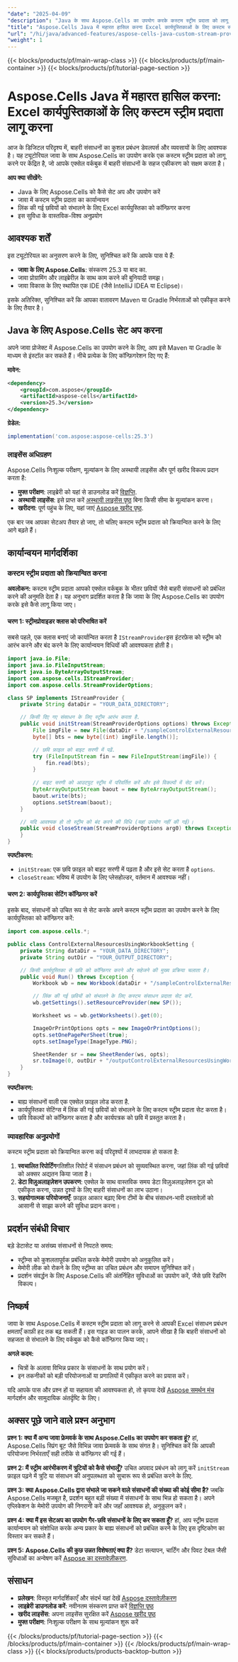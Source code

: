 ```yaml
---
"date": "2025-04-09"
"description": "Java के साथ Aspose.Cells का उपयोग करके कस्टम स्ट्रीम प्रदाता को लागू करना सीखें। लिंक की गई छवियों और बाहरी संसाधनों को कुशलतापूर्वक प्रबंधित करके अपनी Excel कार्यपुस्तिकाओं को बेहतर बनाएँ।"
"title": "Aspose.Cells Java में महारत हासिल करना Excel कार्यपुस्तिकाओं के लिए कस्टम स्ट्रीम प्रदाता को लागू करना"
"url": "/hi/java/advanced-features/aspose-cells-java-custom-stream-provider/"
"weight": 1
---
```


{{< blocks/products/pf/main-wrap-class >}}
{{< blocks/products/pf/main-container >}}
{{< blocks/products/pf/tutorial-page-section >}}


# Aspose.Cells Java में महारत हासिल करना: Excel कार्यपुस्तिकाओं के लिए कस्टम स्ट्रीम प्रदाता लागू करना

आज के डिजिटल परिदृश्य में, बाहरी संसाधनों का कुशल प्रबंधन डेवलपर्स और व्यवसायों के लिए आवश्यक है। यह ट्यूटोरियल जावा के साथ Aspose.Cells का उपयोग करके एक कस्टम स्ट्रीम प्रदाता को लागू करने पर केंद्रित है, जो आपके एक्सेल वर्कबुक में बाहरी संसाधनों के सहज एकीकरण को सक्षम करता है।

**आप क्या सीखेंगे:**
- Java के लिए Aspose.Cells को कैसे सेट अप और उपयोग करें
- जावा में कस्टम स्ट्रीम प्रदाता का कार्यान्वयन
- लिंक की गई छवियों को संभालने के लिए Excel कार्यपुस्तिका को कॉन्फ़िगर करना
- इस सुविधा के वास्तविक-विश्व अनुप्रयोग

## आवश्यक शर्तें

इस ट्यूटोरियल का अनुसरण करने के लिए, सुनिश्चित करें कि आपके पास ये हैं:
- **जावा के लिए Aspose.Cells**: संस्करण 25.3 या बाद का.
- जावा प्रोग्रामिंग और लाइब्रेरीज़ के साथ काम करने की बुनियादी समझ।
- जावा विकास के लिए स्थापित एक IDE (जैसे IntelliJ IDEA या Eclipse)।

इसके अतिरिक्त, सुनिश्चित करें कि आपका वातावरण Maven या Gradle निर्भरताओं को एकीकृत करने के लिए तैयार है।

## Java के लिए Aspose.Cells सेट अप करना

अपने जावा प्रोजेक्ट में Aspose.Cells का उपयोग करने के लिए, आप इसे Maven या Gradle के माध्यम से इंस्टॉल कर सकते हैं। नीचे प्रत्येक के लिए कॉन्फ़िगरेशन दिए गए हैं:

**मावेन:**

```xml
<dependency>
    <groupId>com.aspose</groupId>
    <artifactId>aspose-cells</artifactId>
    <version>25.3</version>
</dependency>
```

**ग्रेडेल:**

```gradle
implementation('com.aspose:aspose-cells:25.3')
```

### लाइसेंस अधिग्रहण

Aspose.Cells निःशुल्क परीक्षण, मूल्यांकन के लिए अस्थायी लाइसेंस और पूर्ण खरीद विकल्प प्रदान करता है:
- **मुफ्त परीक्षण**: लाइब्रेरी को यहां से डाउनलोड करें [विज्ञप्ति](https://releases.aspose.com/cells/java/).
- **अस्थायी लाइसेंस**: इसे प्राप्त करें [अस्थायी लाइसेंस पृष्ठ](https://purchase.aspose.com/temporary-license/) बिना किसी सीमा के मूल्यांकन करना।
- **खरीदना**: पूर्ण पहुंच के लिए, यहां जाएं [Aspose खरीद पृष्ठ](https://purchase.aspose.com/buy).

एक बार जब आपका सेटअप तैयार हो जाए, तो चलिए कस्टम स्ट्रीम प्रदाता को क्रियान्वित करने के लिए आगे बढ़ते हैं।

## कार्यान्वयन मार्गदर्शिका

### कस्टम स्ट्रीम प्रदाता को क्रियान्वित करना

**अवलोकन:**
कस्टम स्ट्रीम प्रदाता आपको एक्सेल वर्कबुक के भीतर छवियों जैसे बाहरी संसाधनों को प्रबंधित करने की अनुमति देता है। यह अनुभाग प्रदर्शित करता है कि जावा के लिए Aspose.Cells का उपयोग करके इसे कैसे लागू किया जाए।

#### चरण 1: स्ट्रीमप्रोवाइडर क्लास को परिभाषित करें

सबसे पहले, एक क्लास बनाएं जो कार्यान्वित करता है `IStreamProvider`इस इंटरफ़ेस को स्ट्रीम को आरंभ करने और बंद करने के लिए कार्यान्वयन विधियों की आवश्यकता होती है।

```java
import java.io.File;
import java.io.FileInputStream;
import java.io.ByteArrayOutputStream;
import com.aspose.cells.IStreamProvider;
import com.aspose.cells.StreamProviderOptions;

class SP implements IStreamProvider {
    private String dataDir = "YOUR_DATA_DIRECTORY";

    // किसी दिए गए संसाधन के लिए स्ट्रीम आरंभ करता है.
    public void initStream(StreamProviderOptions options) throws Exception {
        File imgFile = new File(dataDir + "/sampleControlExternalResourcesUsingWorkbookSetting_StreamProvider.png");
        byte[] bts = new byte[(int) imgFile.length()];

        // छवि फ़ाइल को बाइट सरणी में पढ़ें.
        try (FileInputStream fin = new FileInputStream(imgFile)) {
            fin.read(bts);
        }
        
        // बाइट सरणी को आउटपुट स्ट्रीम में परिवर्तित करें और इसे विकल्पों में सेट करें।
        ByteArrayOutputStream baout = new ByteArrayOutputStream();
        baout.write(bts);
        options.setStream(baout);
    }

    // यदि आवश्यक हो तो स्ट्रीम को बंद करने की विधि (यहां उपयोग नहीं की गई)।
    public void closeStream(StreamProviderOptions arg0) throws Exception {
    }
}
```

**स्पष्टीकरण:**
- `initStream`: एक छवि फ़ाइल को बाइट सरणी में पढ़ता है और इसे सेट करता है `options`.
- `closeStream`: भविष्य में उपयोग के लिए प्लेसहोल्डर, वर्तमान में आवश्यक नहीं।

#### चरण 2: कार्यपुस्तिका सेटिंग कॉन्फ़िगर करें

इसके बाद, संसाधनों को उचित रूप से सेट करके अपने कस्टम स्ट्रीम प्रदाता का उपयोग करने के लिए कार्यपुस्तिका को कॉन्फ़िगर करें:

```java
import com.aspose.cells.*;

public class ControlExternalResourcesUsingWorkbookSetting {
    private String dataDir = "YOUR_DATA_DIRECTORY";
    private String outDir = "YOUR_OUTPUT_DIRECTORY";

    // किसी कार्यपुस्तिका से छवि को कॉन्फ़िगर करने और सहेजने की मुख्य प्रक्रिया चलाता है।
    public void Run() throws Exception {
        Workbook wb = new Workbook(dataDir + "/sampleControlExternalResourcesUsingWorkbookSetting_StreamProvider.xlsx");

        // लिंक की गई छवियों को संभालने के लिए कस्टम संसाधन प्रदाता सेट करें.
        wb.getSettings().setResourceProvider(new SP());

        Worksheet ws = wb.getWorksheets().get(0);

        ImageOrPrintOptions opts = new ImageOrPrintOptions();
        opts.setOnePagePerSheet(true);
        opts.setImageType(ImageType.PNG);

        SheetRender sr = new SheetRender(ws, opts);
        sr.toImage(0, outDir + "/outputControlExternalResourcesUsingWorkbookSettingStreamProvider.png");
    }
}
```

**स्पष्टीकरण:**
- बाह्य संसाधनों वाली एक एक्सेल फ़ाइल लोड करता है.
- कार्यपुस्तिका सेटिंग्स में लिंक की गई छवियों को संभालने के लिए कस्टम स्ट्रीम प्रदाता सेट करता है।
- छवि विकल्पों को कॉन्फ़िगर करता है और कार्यपत्रक को छवि में प्रस्तुत करता है।

### व्यावहारिक अनुप्रयोगों

कस्टम स्ट्रीम प्रदाता को क्रियान्वित करना कई परिदृश्यों में लाभदायक हो सकता है:
1. **स्वचालित रिपोर्टिंग**गतिशील रिपोर्ट में संसाधन प्रबंधन को सुव्यवस्थित करना, जहां लिंक की गई छवियों को अक्सर अद्यतन किया जाता है।
2. **डेटा विज़ुअलाइज़ेशन उपकरण**: एक्सेल के साथ वास्तविक समय डेटा विज़ुअलाइज़ेशन टूल को एकीकृत करना, उन्नत दृश्यों के लिए बाहरी संसाधनों का लाभ उठाना।
3. **सहयोगात्मक परियोजनाएँ**: फ़ाइल आकार बढ़ाए बिना टीमों के बीच संसाधन-भारी दस्तावेज़ों को आसानी से साझा करने की सुविधा प्रदान करना।

## प्रदर्शन संबंधी विचार

बड़े डेटासेट या असंख्य संसाधनों से निपटते समय:
- स्ट्रीम्स को कुशलतापूर्वक प्रबंधित करके मेमोरी उपयोग को अनुकूलित करें।
- मेमोरी लीक को रोकने के लिए स्ट्रीम्स का उचित प्रबंधन और समापन सुनिश्चित करें।
- प्रदर्शन संवर्द्धन के लिए Aspose.Cells की अंतर्निहित सुविधाओं का उपयोग करें, जैसे छवि रेंडरिंग विकल्प।

## निष्कर्ष

जावा के साथ Aspose.Cells में कस्टम स्ट्रीम प्रदाता को लागू करने से आपकी Excel संसाधन प्रबंधन क्षमताएँ काफ़ी हद तक बढ़ सकती हैं। इस गाइड का पालन करके, आपने सीखा है कि बाहरी संसाधनों को सहजता से संभालने के लिए वर्कबुक को कैसे कॉन्फ़िगर किया जाए।

**अगले कदम:**
- चित्रों के अलावा विभिन्न प्रकार के संसाधनों के साथ प्रयोग करें।
- इन तकनीकों को बड़ी परियोजनाओं या प्रणालियों में एकीकृत करने का प्रयास करें।

यदि आपके पास और प्रश्न हों या सहायता की आवश्यकता हो, तो कृपया देखें [Aspose समर्थन मंच](https://forum.aspose.com/c/cells/9) मार्गदर्शन और सामुदायिक अंतर्दृष्टि के लिए।

## अक्सर पूछे जाने वाले प्रश्न अनुभाग

**प्रश्न 1: क्या मैं अन्य जावा फ्रेमवर्क के साथ Aspose.Cells का उपयोग कर सकता हूं?**
हां, Aspose.Cells स्प्रिंग बूट जैसे विभिन्न जावा फ्रेमवर्क के साथ संगत है। सुनिश्चित करें कि आपकी परियोजना निर्भरताएँ सही तरीके से कॉन्फ़िगर की गई हैं।

**प्रश्न 2: मैं स्ट्रीम आरंभीकरण में त्रुटियों को कैसे संभालूँ?**
उचित अपवाद प्रबंधन को लागू करें `initStream` फ़ाइल पढ़ने में त्रुटि या संसाधन की अनुपलब्धता को सुचारू रूप से प्रबंधित करने के लिए.

**प्रश्न 3: क्या Aspose.Cells द्वारा संभाले जा सकने वाले संसाधनों की संख्या की कोई सीमा है?**
जबकि Aspose.Cells मजबूत है, प्रदर्शन बहुत बड़ी संख्या में संसाधनों के साथ भिन्न हो सकता है। अपने एप्लिकेशन के मेमोरी उपयोग की निगरानी करें और जहाँ आवश्यक हो, अनुकूलन करें।

**प्रश्न 4: क्या मैं इस सेटअप का उपयोग गैर-छवि संसाधनों के लिए कर सकता हूँ?**
हां, आप स्ट्रीम प्रदाता कार्यान्वयन को संशोधित करके अन्य प्रकार के बाह्य संसाधनों को प्रबंधित करने के लिए इस दृष्टिकोण का विस्तार कर सकते हैं।

**प्रश्न 5: Aspose.Cells की कुछ उन्नत विशेषताएं क्या हैं?**
डेटा सत्यापन, चार्टिंग और पिवट टेबल जैसी सुविधाओं का अन्वेषण करें [Aspose का दस्तावेज़ीकरण](https://reference.aspose.com/cells/java/).

## संसाधन
- **प्रलेखन**: विस्तृत मार्गदर्शिकाएँ और संदर्भ यहां देखें [Aspose दस्तावेज़ीकरण](https://reference.aspose.com/cells/java/)
- **लाइब्रेरी डाउनलोड करें**: नवीनतम संस्करण प्राप्त करें [विज्ञप्ति पृष्ठ](https://releases.aspose.com/cells/java/)
- **खरीद लाइसेंस**: अपना लाइसेंस सुरक्षित करें [Aspose खरीद पृष्ठ](https://purchase.aspose.com/buy)
- **मुफ्त परीक्षण**: निःशुल्क परीक्षण के साथ मूल्यांकन शुरू करें


{{< /blocks/products/pf/tutorial-page-section >}}
{{< /blocks/products/pf/main-container >}}
{{< /blocks/products/pf/main-wrap-class >}}
{{< blocks/products/products-backtop-button >}}